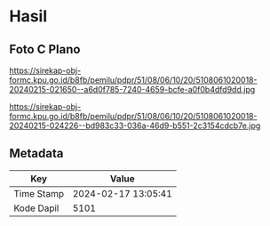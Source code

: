 # Hasil

## Foto C Plano

https://sirekap-obj-formc.kpu.go.id/b8fb/pemilu/pdpr/51/08/06/10/20/5108061020018-20240215-021650--a6d0f785-7240-4659-bcfe-a0f0b4dfd9dd.jpg

https://sirekap-obj-formc.kpu.go.id/b8fb/pemilu/pdpr/51/08/06/10/20/5108061020018-20240215-024226--bd983c33-036a-46d9-b551-2c3154cdcb7e.jpg


## Metadata

| Key        | Value               |
| ---------- | ------------------- |
| Time Stamp | 2024-02-17 13:05:41 |
| Kode Dapil | 5101                |



